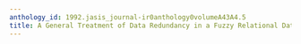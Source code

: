 ```yaml
---
anthology_id: 1992.jasis_journal-ir0anthology0volumeA43A4.5
title: A General Treatment of Data Redundancy in a Fuzzy Relational Data Model
---
```

